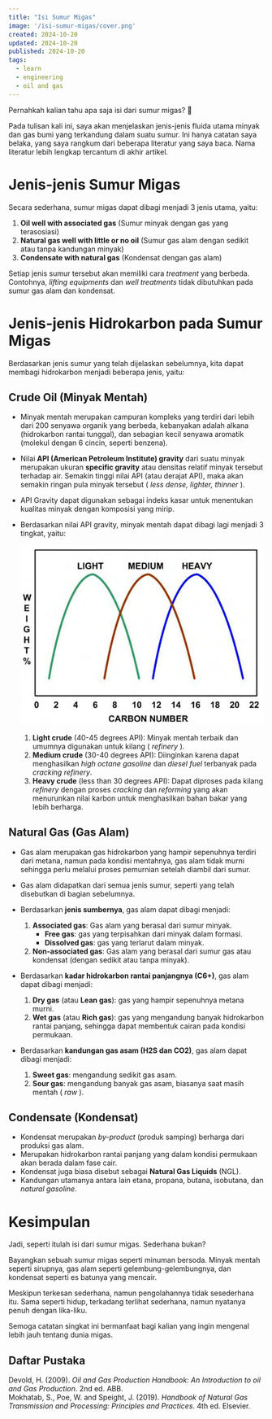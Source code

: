 ```yaml
---
title: "Isi Sumur Migas"
image: '/isi-sumur-migas/cover.png'
created: 2024-10-20
updated: 2024-10-20 
published: 2024-10-20
tags:
  - learn
  - engineering
  - oil and gas
---
```


Pernahkah kalian tahu apa saja isi dari sumur migas? 🤔

Pada tulisan kali ini, saya akan menjelaskan jenis-jenis fluida utama minyak dan gas bumi yang terkandung dalam suatu sumur. Ini hanya catatan saya belaka, yang saya rangkum dari beberapa literatur yang saya baca. Nama literatur lebih lengkap tercantum di akhir artikel.

# Jenis-jenis Sumur Migas

Secara sederhana, sumur migas dapat dibagi menjadi 3 jenis utama, yaitu:

1.  **Oil well with associated gas** (Sumur minyak dengan gas yang terasosiasi)
2.  **Natural gas well with little or no oil** (Sumur gas alam dengan sedikit atau tanpa kandungan minyak)
3.  **Condensate with natural gas** (Kondensat dengan gas alam)

Setiap jenis sumur tersebut akan memiliki cara _treatment_ yang berbeda. Contohnya, _lifting equipments_ dan _well treatments_ tidak dibutuhkan pada sumur gas alam dan kondensat.

# Jenis-jenis Hidrokarbon pada Sumur Migas

Berdasarkan jenis sumur yang telah dijelaskan sebelumnya, kita dapat membagi hidrokarbon menjadi beberapa jenis, yaitu:

## **Crude Oil** (Minyak Mentah)

*   Minyak mentah merupakan campuran kompleks yang terdiri dari lebih dari 200 senyawa organik yang berbeda, kebanyakan adalah alkana (hidrokarbon rantai tunggal), dan sebagian kecil senyawa aromatik (molekul dengan 6 cincin, seperti benzena).
*   Nilai **API (American Petroleum Institute) gravity** dari suatu minyak merupakan ukuran **specific gravity** atau densitas relatif minyak tersebut terhadap air. Semakin tinggi nilai API (atau derajat API), maka akan semakin ringan pula minyak tersebut ( _less dense, lighter, thinner_ ).
*   API Gravity dapat digunakan sebagai indeks kasar untuk menentukan kualitas minyak dengan komposisi yang mirip.
*   Berdasarkan nilai API gravity, minyak mentah dapat dibagi lagi menjadi 3 tingkat, yaitu:

    ![Image of Crude Oil API Level](/isi-sumur-migas/1.png)

    1.  **Light crude** (40-45 degrees API): Minyak mentah terbaik dan umumnya digunakan untuk kilang ( _refinery_ ).
    2.  **Medium crude** (30-40 degrees API): Diinginkan karena dapat menghasilkan  _high octane gasoline_  dan  _diesel fuel_  terbanyak pada  _cracking refinery_.
    3.  **Heavy crude** (less than 30 degrees API): Dapat diproses pada kilang _refinery_ dengan proses _cracking_ dan _reforming_ yang akan menurunkan nilai karbon untuk menghasilkan bahan bakar yang lebih berharga.

## **Natural Gas** (Gas Alam)

*   Gas alam merupakan gas hidrokarbon yang hampir sepenuhnya terdiri dari metana, namun pada kondisi mentahnya, gas alam tidak murni sehingga perlu melalui proses pemurnian setelah diambil dari sumur.
*   Gas alam didapatkan dari semua jenis sumur, seperti yang telah disebutkan di bagian sebelumnya.
*   Berdasarkan **jenis sumbernya**, gas alam dapat dibagi menjadi:

    1.  **Associated gas**: Gas alam yang berasal dari sumur minyak.
        *   **Free gas**: gas yang terpisahkan dari minyak dalam formasi.
        *   **Dissolved gas**: gas yang terlarut dalam minyak.
    2.  **Non-associated gas**: Gas alam yang berasal dari sumur gas atau kondensat (dengan sedikit atau tanpa minyak).

*   Berdasarkan **kadar hidrokarbon rantai panjangnya (C6+)**, gas alam dapat dibagi menjadi:

    1.  **Dry gas** (atau **Lean gas**): gas yang hampir sepenuhnya metana murni.
    2.  **Wet gas** (atau **Rich gas**): gas yang mengandung banyak hidrokarbon rantai panjang, sehingga dapat membentuk cairan pada kondisi permukaan.

*   Berdasarkan **kandungan gas asam (H2S dan CO2)**, gas alam dapat dibagi menjadi:

    1.  **Sweet gas**: mengandung sedikit gas asam.
    2.  **Sour gas**: mengandung banyak gas asam, biasanya saat masih mentah ( _raw_ ).

## **Condensate** (Kondensat)

*   Kondensat merupakan _by-product_ (produk samping) berharga dari produksi gas alam.
*   Merupakan hidrokarbon rantai panjang yang dalam kondisi permukaan akan berada dalam fase cair.
*   Kondensat juga biasa disebut sebagai **Natural Gas Liquids** (NGL).
*   Kandungan utamanya antara lain etana, propana, butana, isobutana, dan _natural gasoline_.

# Kesimpulan

Jadi, seperti itulah isi dari sumur migas. Sederhana bukan? 

Bayangkan sebuah sumur migas seperti minuman bersoda. Minyak mentah seperti sirupnya, gas alam seperti gelembung-gelembungnya, dan kondensat seperti es batunya yang mencair. 

Meskipun terkesan sederhana, namun pengolahannya tidak sesederhana itu. Sama seperti hidup, terkadang terlihat sederhana, namun nyatanya penuh dengan lika-liku. 

Semoga catatan singkat ini bermanfaat bagi kalian yang ingin mengenal lebih jauh tentang dunia migas. 

## Daftar Pustaka

Devold, H. (2009). *Oil and Gas Production Handbook: An Introduction to oil and Gas Production*. 2nd ed. ABB.  
Mokhatab, S., Poe, W. and Speight, J. (2019). *Handbook of Natural Gas Transmission and Processing: Principles and Practices*. 4th ed. Elsevier.